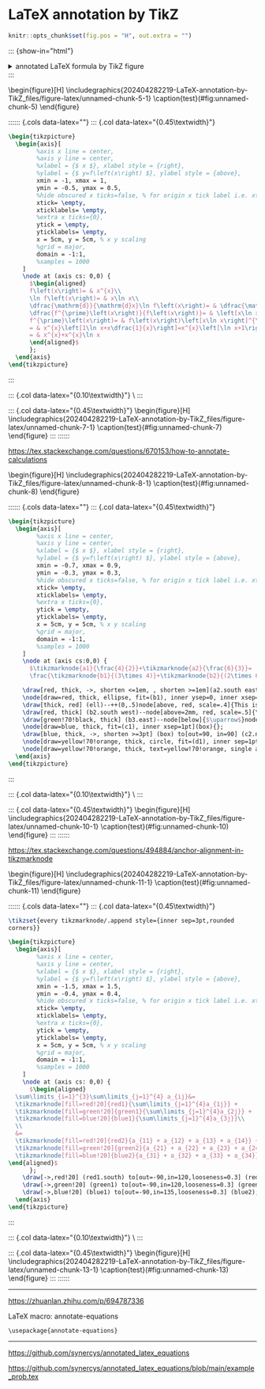 # LaTeX annotation by TikZ


```r
knitr::opts_chunk$set(fig.pos = "H", out.extra = "")
```



::: {show-in="html"}
<details>
<summary>annotated LaTeX formula by TikZ figure</summary>
\begin{figure}[H]
\includegraphics{202404282219-LaTeX-annotation-by-TikZ_files/figure-latex/unnamed-chunk-3-1} \caption{test}(\#fig:unnamed-chunk-3)
\end{figure}
  <details>
  <summary>annotated LaTeX formula by TikZ figure 2</summary>
  \begin{figure}[H]
  \includegraphics{202404282219-LaTeX-annotation-by-TikZ_files/figure-latex/unnamed-chunk-4-1} \caption{test}(\#fig:unnamed-chunk-4)
  \end{figure}
  </details>
</details>
:::

\begin{figure}[H]
\includegraphics{202404282219-LaTeX-annotation-by-TikZ_files/figure-latex/unnamed-chunk-5-1} \caption{test}(\#fig:unnamed-chunk-5)
\end{figure}

:::::: {.cols data-latex=""}
::: {.col data-latex="{0.45\textwidth}"}

```tex
\begin{tikzpicture}
  \begin{axis}[
		%axis x line = center,
		%axis y line = center,
		%xlabel = {$ x $}, xlabel style = {right},
		%ylabel = {$ y=f\left(x\right) $}, ylabel style = {above},
		xmin = -1, xmax = 1,
		ymin = -0.5, ymax = 0.5,
		%hide obscured x ticks=false, % for origin x tick label i.e. xtick = {0}
		xtick= \empty,
		xticklabels= \empty,
		%extra x ticks={0},
		ytick = \empty,
		yticklabels= \empty,
		x = 5cm, y = 5cm, % x y scaling
		%grid = major,
		domain = -1:1,
		%samples = 1000		
	]
    \node at (axis cs: 0,0) {
      $\begin{aligned}
      f\left(x\right)= & x^{x}\\
      \ln f\left(x\right)= & x\ln x\\
      \dfrac{\mathrm{d}}{\mathrm{d}x}\ln f\left(x\right)= & \dfrac{\mathrm{d}}{\mathrm{d}x}\left[x\ln x\right]\\
      \dfrac{f^{\prime}\left(x\right)}{f\left(x\right)}= & \left[x\ln x\right]^{\prime}\\
      f^{\prime}\left(x\right)= & f\left(x\right)\left[x\ln x\right]^{\prime}=x^{x}\left[\left(x\right)^{\prime}\ln x+x\left(\ln x\right)^{\prime}\right]\\
      = & x^{x}\left[1\ln x+x\dfrac{1}{x}\right]=x^{x}\left[\ln x+1\right]=x^{x}\left[1+\ln x\right]\\
      = & x^{x}+x^{x}\ln x
      \end{aligned}$
      };
  \end{axis}
\end{tikzpicture}
```
:::

::: {.col data-latex="{0.10\textwidth}"}
\ 
:::

::: {.col data-latex="{0.45\textwidth}"}
\begin{figure}[H]
\includegraphics{202404282219-LaTeX-annotation-by-TikZ_files/figure-latex/unnamed-chunk-7-1} \caption{test}(\#fig:unnamed-chunk-7)
\end{figure}
:::
::::::

https://tex.stackexchange.com/questions/670153/how-to-annotate-calculations

\begin{figure}[H]
\includegraphics{202404282219-LaTeX-annotation-by-TikZ_files/figure-latex/unnamed-chunk-8-1} \caption{test}(\#fig:unnamed-chunk-8)
\end{figure}

:::::: {.cols data-latex=""}
::: {.col data-latex="{0.45\textwidth}"}

```tex
\begin{tikzpicture}
  \begin{axis}[
		%axis x line = center,
		%axis y line = center,
		%xlabel = {$ x $}, xlabel style = {right},
		%ylabel = {$ y=f\left(x\right) $}, ylabel style = {above},
		xmin = -0.7, xmax = 0.9,
		ymin = -0.3, ymax = 0.3,
		%hide obscured x ticks=false, % for origin x tick label i.e. xtick = {0}
		xtick= \empty,
		xticklabels= \empty,
		%extra x ticks={0},
		ytick = \empty,
		yticklabels= \empty,
		x = 5cm, y = 5cm, % x y scaling
		%grid = major,
		domain = -1:1,
		%samples = 1000		
	]
    \node at (axis cs:0,0) {
      $\tikzmarknode{a1}{\frac{4}{2}}+\tikzmarknode{a2}{\frac{6}{3}}=
      \frac{\tikzmarknode{b1}{(3\times 4)}+\tikzmarknode{b2}{(2\times 6)}}{\tikzmarknode{b3}{2\times 3}}=\tikzmarknode{c1}{\frac{12+12}{6}}=\tikzmarknode{c2}{\frac{24}{6}}=\tikzmarknode{d1}{4}$};

    \draw[red, thick, ->, shorten <=1em, , shorten >=1em](a2.south east)--node[below, pos=.45, scale=.4]{1}(a1.north west);
    \node[draw=red, thick, ellipse, fit=(b1), inner ysep=0, inner xsep=-1mm](ell){};
    \draw[thick, red] (ell)--++(0,.5)node[above, red, scale=.4]{This is important!};
    \draw[red, thick] (b2.south west)--node[above=2mm, red, scale=.5]{\bfseries WRONG!}(b2.north east);
    \draw[green!70!black, thick] (b3.east)--node[below]{$\uparrow$}node[below=5mm, align=left, green!70!black, scale=.5]{This multiplication is not\\necessary Try to simplify.}(b3.west) ([yshift=2pt]b3.east)--([yshift=2pt]b3.west);
    \node[draw=blue, thick, fit=(c1), inner xsep=1pt](box){};
    \draw[blue, thick, ->, shorten >=3pt] (box) to[out=90, in=90] (c2.north);
    \node[draw=yellow!70!orange, thick, circle, fit=(d1), inner sep=1pt](cir){};
    \node[draw=yellow!70!orange, thick, text=yellow!70!orange, single arrow, shape border rotate=180, anchor=west, scale=.4, single arrow tip angle=40, minimum height=30mm] at (cir.east){\quad RESULT};
  \end{axis}
\end{tikzpicture}
```
:::

::: {.col data-latex="{0.10\textwidth}"}
\ 
:::

::: {.col data-latex="{0.45\textwidth}"}
\begin{figure}[H]
\includegraphics{202404282219-LaTeX-annotation-by-TikZ_files/figure-latex/unnamed-chunk-10-1} \caption{test}(\#fig:unnamed-chunk-10)
\end{figure}
:::
::::::

https://tex.stackexchange.com/questions/494884/anchor-alignment-in-tikzmarknode

\begin{figure}[H]
\includegraphics{202404282219-LaTeX-annotation-by-TikZ_files/figure-latex/unnamed-chunk-11-1} \caption{test}(\#fig:unnamed-chunk-11)
\end{figure}

:::::: {.cols data-latex=""}
::: {.col data-latex="{0.45\textwidth}"}

```tex
\tikzset{every tikzmarknode/.append style={inner sep=3pt,rounded
corners}}

\begin{tikzpicture}
  \begin{axis}[
		%axis x line = center,
		%axis y line = center,
		%xlabel = {$ x $}, xlabel style = {right},
		%ylabel = {$ y=f\left(x\right) $}, ylabel style = {above},
		xmin = -1.5, xmax = 1.5,
		ymin = -0.4, ymax = 0.4,
		%hide obscured x ticks=false, % for origin x tick label i.e. xtick = {0}
		xtick= \empty,
		xticklabels= \empty,
		%extra x ticks={0},
		ytick = \empty,
		yticklabels= \empty,
		x = 5cm, y = 5cm, % x y scaling
		%grid = major,
		domain = -1:1,
		%samples = 1000		
	]
    \node at (axis cs: 0,0) {
      $\begin{aligned}
  \sum\limits_{i=1}^{3}\sum\limits_{j=1}^{4} a_{ij}&=
  \tikzmarknode[fill=red!20]{red1}{\sum\limits_{j=1}^{4}a_{1j}} +
  \tikzmarknode[fill=green!20]{green1}{\sum\limits_{j=1}^{4}a_{2j}} +
  \tikzmarknode[fill=blue!20]{blue1}{\sum\limits_{j=1}^{4}a_{3j}}\\
  \\
  &=
  \tikzmarknode[fill=red!20]{red2}{a_{11} + a_{12} + a_{13} + a_{14}} +
  \tikzmarknode[fill=green!20]{green2}{a_{21} + a_{22} + a_{23} + a_{24}} +
  \tikzmarknode[fill=blue!20]{blue2}{a_{31} + a_{32} + a_{33} + a_{34}}
\end{aligned}$
      };
    \draw[->,red!20] (red1.south) to[out=-90,in=120,looseness=0.3] (red2.north);
    \draw[->,green!20] (green1) to[out=-90,in=120,looseness=0.3] (green2);
    \draw[->,blue!20] (blue1) to[out=-90,in=135,looseness=0.3] (blue2);
  \end{axis}
\end{tikzpicture}
```
:::

::: {.col data-latex="{0.10\textwidth}"}
\ 
:::

::: {.col data-latex="{0.45\textwidth}"}
\begin{figure}[H]
\includegraphics{202404282219-LaTeX-annotation-by-TikZ_files/figure-latex/unnamed-chunk-13-1} \caption{test}(\#fig:unnamed-chunk-13)
\end{figure}
:::
::::::

***

https://zhuanlan.zhihu.com/p/694787336

LaTeX macro: annotate-equations

`\usepackage{annotate-equations}`

***

https://github.com/synercys/annotated_latex_equations

https://github.com/synercys/annotated_latex_equations/blob/main/example_prob.tex
